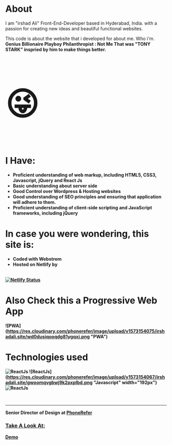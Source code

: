 # About
<p>I am "irshad Ali" Front-End-Developer based in Hyderabad, India. with a passion for creating new ideas and beautiful functional websites.<p>
  This code is about the website that i developed for about me. Who i'm.<b> Genius Billionaire Playboy Philanthropist : Not Me That was "TONY STARK" inspried by him to make things better.<b><p style="font-size:100px">&#128540;</p>
  
# I Have:  
  
* Proficient understanding of web markup, including HTML5, CSS3, Javascript, jQuery and React Js
* Basic understanding about server side  
* Good Control over Wordpress & Hosting websites
* Good understanding of SEO principles and ensuring that application will adhere to them. 
* Proficient understanding of client-side scripting and JavaScript frameworks, including jQuery

# In case you were wondering, this site is:
* Coded with Webstrom
* Hosted on Netlify by <br> <br>

[![Netlify Status](https://api.netlify.com/api/v1/badges/2ac4bbd0-d62b-409d-9f76-ee3cb01d775c/deploy-status)](https://app.netlify.com/sites/irshadali/deploys)

# Also Check this a  Progressive Web App
![PWA] (https://res.cloudinary.com/phonerefer/image/upload/v1573154075/irshadali.site/wd0dusiqooqdg81ygqxj.png "PWA")

 
# Technologies used
 
![ReactJs](https://res.cloudinary.com/prvnbist/image/upload/c_scale,h_80/v1564054850/React.js_logo-512_bvpygm.png "ReactJs")
![ReactJs](https://res.cloudinary.com/phonerefer/image/upload/v1573154067/irshadali.site/gwoomqvgbwj9k2pxplbd.png "Javascript" width="192px")
![ReactJs](https://res.cloudinary.com/phonerefer/image/upload/v1573154168/irshadali.site/szlkssbzacxdjcu5peky.png "bootstrap")

  <br> <hr>
<b>Senior Director of Design at <a href="https://www.phonerefer.com"> PhoneRefer </b>
  
  <h3> Take A Look At: </h3>
 <b> <a href="https://www.irshadali.site"> Demo </b>
  
  
  
  
  
  
  
